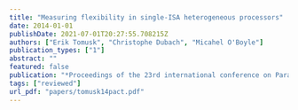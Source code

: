 ```yaml
---
title: "Measuring flexibility in single-ISA heterogeneous processors"
date: 2014-01-01
publishDate: 2021-07-01T20:27:55.708215Z
authors: ["Erik Tomusk", "Christophe Dubach", "Micahel O'Boyle"]
publication_types: ["1"]
abstract: ""
featured: false
publication: "*Proceedings of the 23rd international conference on Parallel architectures and compilation (<span style=\"font-weight:bold\"><span style=\"font-weight:bold;color:black\">PACT</span></span>)*"
tags: ["reviewed"]
url_pdf: "papers/tomusk14pact.pdf"
---
```


